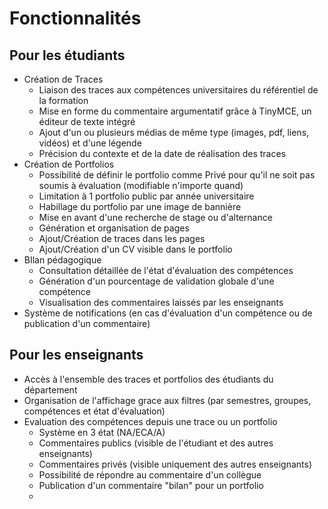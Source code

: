 # Fonctionnalités

## Pour les étudiants

* Création de Traces
  * Liaison des traces aux compétences universitaires du référentiel de la formation
  * Mise en forme du commentaire argumentatif grâce à TinyMCE, un éditeur de texte intégré
  * Ajout d'un ou plusieurs médias de même type (images, pdf, liens, vidéos) et d'une légende
  * Précision du contexte et de la date de réalisation des traces
* Création de Portfolios
  * Possibilité de définir le portfolio comme Privé pour qu'il ne soit pas soumis à évaluation (modifiable n'importe quand)
  * Limitation à 1 portfolio public par année universitaire
  * Habillage du portfolio par une image de bannière
  * Mise en avant d'une recherche de stage ou d'alternance
  * Génération et organisation de pages
  * Ajout/Création de traces dans les pages
  * Ajout/Création d'un CV visible dans le portfolio
* BIlan pédagogique
  * Consultation détaillée de l'état d'évaluation des compétences
  * Génération d'un pourcentage de validation globale d'une compétence
  * Visualisation des commentaires laissés par les enseignants
* Système de notifications (en cas d'évaluation d'un compétence ou de publication d'un commentaire)

## Pour les enseignants

* Accès à l'ensemble des traces et portfolios des étudiants du département
* Organisation de l'affichage grace aux filtres (par semestres, groupes, compétences et état d'évaluation)
* Evaluation des compétences depuis une trace ou un portfolio
  * Système en 3 état (NA/ECA/A)
  * Commentaires publics (visible de l'étudiant et des autres enseignants)
  * Commentaires privés (visible uniquement des autres enseignants)
  * Possibilité de répondre au commentaire d'un collègue
  * Publication d'un commentaire "bilan" pour un portfolio
  *

